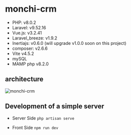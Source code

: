 # monchi-crm

-   PHP: v8.0.2
-   Laravel: v9.52.16
-   Vue.js: v3.2.41
-   Laravel_breeze: v1.9.2
-   Inertiajs: v0.6.0 (will upgrade v1.0.0 soon on this project)
-   composer: v2.6.6
-   Vite v4.5.2
-   mySQL
-   MAMP php v8.2.0

## architecture

![monchi-crm](https://github.com/TRkizaki/monchi-crm/assets/58180720/d50d9bd0-211c-435f-9611-ee1af53a588a)

## Development of a simple server
- Server Side
`php artisan serve`

- Front Side
`npm run dev`